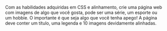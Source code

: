 Com as habilidades adquiridas em CSS e alinhamento, crie uma página web com imagens de algo que você gosta, pode ser uma série, um esporte ou um hobbie. O importante é que seja algo que você tenha apego! 
A página deve conter um título, uma legenda e 10 imagens devidamente alinhadas.
